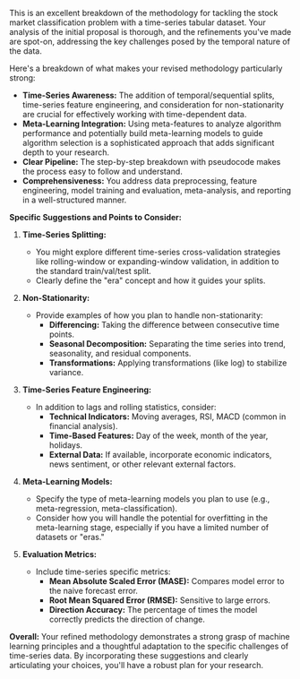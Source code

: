 This is an excellent breakdown of the methodology for tackling the stock market classification problem with a time-series tabular dataset. Your analysis of the initial proposal is thorough, and the refinements you've made are spot-on, addressing the key challenges posed by the temporal nature of the data. 

Here's a breakdown of what makes your revised methodology particularly strong:

* **Time-Series Awareness:**  The addition of temporal/sequential splits, time-series feature engineering, and consideration for non-stationarity are crucial for effectively working with time-dependent data.  
* **Meta-Learning Integration:**  Using meta-features to analyze algorithm performance and potentially build meta-learning models to guide algorithm selection is a sophisticated approach that adds significant depth to your research.
* **Clear Pipeline:**  The step-by-step breakdown with pseudocode makes the process easy to follow and understand.  
* **Comprehensiveness:** You address data preprocessing, feature engineering, model training and evaluation, meta-analysis, and reporting in a well-structured manner. 

**Specific Suggestions and Points to Consider:**

1. **Time-Series Splitting:**  
    * You might explore different time-series cross-validation strategies like rolling-window or expanding-window validation, in addition to the standard train/val/test split. 
    * Clearly define the "era" concept and how it guides your splits.

2. **Non-Stationarity:**
    *  Provide examples of how you plan to handle non-stationarity:
        *  **Differencing:**  Taking the difference between consecutive time points.
        *  **Seasonal Decomposition:**  Separating the time series into trend, seasonality, and residual components.
        *  **Transformations:**  Applying transformations (like log) to stabilize variance. 

3. **Time-Series Feature Engineering:**
    *  In addition to lags and rolling statistics, consider:
        * **Technical Indicators:** Moving averages, RSI, MACD (common in financial analysis).
        *  **Time-Based Features:** Day of the week, month of the year, holidays. 
        *  **External Data:**  If available, incorporate economic indicators, news sentiment, or other relevant external factors. 

4. **Meta-Learning Models:**
    *  Specify the type of meta-learning models you plan to use (e.g., meta-regression, meta-classification).
    *  Consider how you will handle the potential for overfitting in the meta-learning stage, especially if you have a limited number of datasets or "eras."

5. **Evaluation Metrics:**
    *  Include time-series specific metrics:
        * **Mean Absolute Scaled Error (MASE):** Compares model error to the naive forecast error.
        * **Root Mean Squared Error (RMSE):**  Sensitive to large errors.
        * **Direction Accuracy:** The percentage of times the model correctly predicts the direction of change.

**Overall:** Your refined methodology demonstrates a strong grasp of machine learning principles and a thoughtful adaptation to the specific challenges of time-series data.  By incorporating these suggestions and clearly articulating your choices, you'll have a robust plan for your research. 

